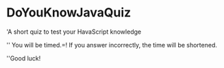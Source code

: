 # DoYouKnowJavaQuiz
'A short quiz to test your HavaScript knowledge

'' You will be timed.=! If you answer incorrectly, the time will be shortened.

''Good luck!